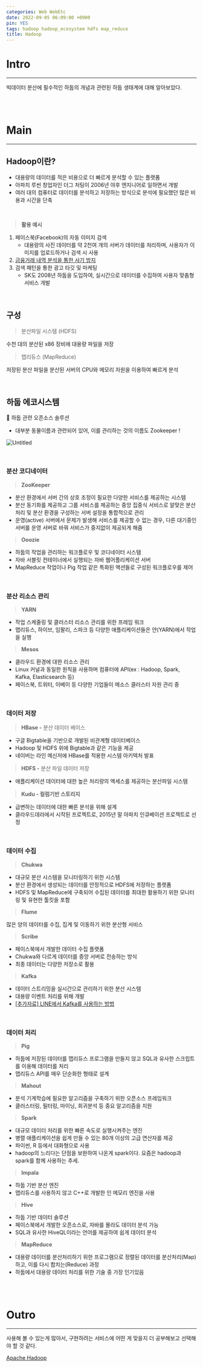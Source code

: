 ```yaml
---
categories: Web WebEtc
date: 2022-09-05 06:09:00 +0900
pin: YES
tags: hadoop hadoop_ecosystem hdfs map_reduce
title: Hadoop
---
```


# Intro

---

빅데이터 분산에 필수적인 하둡의 개념과 관련된 하둡 생태계에 대해 알아보았다.

<br>
<br>

# Main

---

## Hadoop이란?

- 대용량의 데이터를 적은 비용으로 더 빠르게 분석할 수 있는 플랫폼
- 아파치 루씬 창업자인 더그 처팅이 2006년 야후 엔지니어로 일하면서 개발
- 여러 대의 컴퓨터로 데이터를 분석하고 저장하는 방식으로 분석에 필요했던 많은 비용과 시간을 단축

<br>

> **활용 예시**

1. 페이스북(Facebook)의 자동 이미지 검색
   - 대용량의 사진 데이터를 약 2천여 개의 서버가 데이터를 처리하며, 사용자가 이미지를 업로드하거나 검색 시 사용
2. [금융거래 내역 분석을 통한 사기 방지](https://scienceon.kisti.re.kr/srch/selectPORSrchReport.do?cn=TRKO201400029956)
3. 검색 패턴을 통한 광고 타깃 및 마케팅
   - SK도 2008년 하둡을 도입하여, 실시간으로 데이터를 수집하여 사용자 맞춤형 서비스 개발

<br>

## 구성

> 분산파일 시스템 (HDFS)

수천 대의 분산된 x86 장비에 대용량 파일을 저장

> 맵리듀스 (MapReduce)

저장된 분산 파일을 분산된 서버의 CPU와 메모리 자원을 이용하여 빠르게 분석

<br>

## 하둡 에코시스템

<aside>
📌 하둡 관련 오픈소스 솔루션

</aside>

- 대부분 동물이름과 관련되어 있어, 이를 관리하는 것의 이름도 Zookeeper !

![Untitled](https://s3.us-west-2.amazonaws.com/secure.notion-static.com/3f90d48b-3bd8-4b5e-8b17-c84c5fb7e21c/Untitled.png?X-Amz-Algorithm=AWS4-HMAC-SHA256&X-Amz-Content-Sha256=UNSIGNED-PAYLOAD&X-Amz-Credential=AKIAT73L2G45EIPT3X45%2F20230322%2Fus-west-2%2Fs3%2Faws4_request&X-Amz-Date=20230322T232345Z&X-Amz-Expires=86400&X-Amz-Signature=4a6108ec610b62e2d6d7e5df2a6cd6f161809b819fd37d1083c4e8f7c1a01c2b&X-Amz-SignedHeaders=host&response-content-disposition=filename%3D%22Untitled.png%22&x-id=GetObject)

<br>

### **분산 코디네이터**

> **ZooKeeper**

- 분산 환경에서 서버 간의 상호 조정이 필요한 다양한 서비스를 제공하는 시스템
- 분산 동기화를 제공하고 그룹 서비스를 제공하는 중앙 집중식 서비스로 알맞은 분산처리 및 분산 환경을 구성하는 서버 설정을 통합적으로 관리
- 운영(active) 서버에서 문제가 발생해 서비스를 제공할 수 없는 경우, 다른 대기중인 서버를 운영 서버로 바꿔 서비스가 중지없이 제공되게 해줌

> **Ooozie**

- 하둡의 작업을 관리하는 워크플로우 및 코디네이터 시스템
- 자바 서블릿 컨테이너에서 실행되는 자바 웹어플리케이션 서버
- MapReduce 작업이나 Pig 작업 같은 특화된 액션들로 구성된 워크플로우를 제어

<br>

### **분산 리소스 관리**

> **YARN**

- 작업 스케줄링 및 클러스터 리소스 관리를 위한 프레임 워크
- 맵리듀스, 하이브, 임팔리, 스파크 등 다양한 애플리케이션들은 얀(YARN)에서 작업을 실행

> **Mesos**

- 클라우드 환경에 대한 리소스 관리
- Linux 커널과 동일한 원칙을 사용하며 컴퓨터에 API(ex : Hadoop, Spark, Kafka, Elasticsearch 등)
- 페이스북, 트위터, 이베이 등 다양한 기업들이 메소스 클러스터 자원 관리 중

<br>

### **데이터 저장**

> **HBase -** 분산 데이터 베이스

- 구글 Bigtable을 기반으로 개발된 비관계형 데이터베이스
- Hadoop 및 HDFS 위에 Bigtable과 같은 기능을 제공
- 네이버는 라인 메신저에 HBase를 적용한 시스템 아키텍처 발표

> **HDFS -** 분산 파일 데이터 저장

- 애플리케이션 데이터에 대한 높은 처리량의 액세스를 제공하는 분산파일 시스템

> **Kudu - 컬럼기반 스토리지**

- 급변하는 데이터에 대한 빠른 분석을 위해 설계
- 클라우드데라에서 시작된 프로젝트로, 2015년 말 아파치 인큐베이션 프로젝트로 선정

<br>

### **데이터 수집**

> **Chukwa**

- 대규모 분산 시스템을 모니터링하기 위한 시스템
- 분산 환경에서 생성되는 데이터를 안정적으로 HDFS에 저장하는 플랫폼
- HDFS 및 MapReduce에 구축되어 수집된 데이터를 최대한 활용하기 위한 모니터링 및 유현한 툴킷을 포함

> **Flume**

많은 양의 데이터를 수집, 집계 및 이동하기 위한 분산형 서비스

> **Scribe**

- 페이스북에서 개발한 데이터 수집 플랫폼
- Chukwa와 다르게 데이터를 중앙 서버로 전송하는 방식
- 최종 데이터는 다양한 저장소로 활용

> **Kafka**

- 데이터 스트리밍을 실시간으로 관리하기 위한 분산 시스템
- 대용량 이벤트 처리를 위해 개발
- [[추가자료] LINE에서 Kafka를 사용하는 방법](https://engineering.linecorp.com/ko/blog/how-to-use-kafka-in-line-1/)

<br>

### **데이터 처리**

> **Pig**

- 하둡에 저장된 데이터를 맵리듀스 프로그램을 만들지 않고 SQL과 유사한 스크립트를 이용해 데이터를 처리
- 맵리듀스 API를 매우 단순화한 형태로 설계

> **Mahout**

- 분석 기계학습에 필요한 알고리즘을 구축하기 위한 오픈소스 프레임워크
- 클러스터링, 필터링, 마이닝, 회귀분석 등 중요 알고리즘을 지원

> **Spark**

- 대규모 데이터 처리를 위한 빠른 속도로 실행시켜주는 엔진
- 병렬 애플리케이션을 쉽게 만들 수 있는 80개 이상의 고급 연산자를 제공
- 파이썬, R 등에서 대화형으로 사용
- hadoop의 느리다는 단점을 보완하여 나온게 spark이다. 요즘은 hadoop과 spark를 함께 사용하는 추세.

> **Impala**

- 하둡 기반 분산 엔진
- 맵리듀스를 사용하지 않고 C++로 개발한 인 메모리 엔진을 사용

> **Hive**

- 하둡 기반 데이터 솔루션
- 페이스북에서 개발한 오픈소스로, 자바를 몰라도 데이터 분석 가능
- SQL과 유사한 HiveQL이라는 언어를 제공하여 쉽게 데이터 분석

> **MapReduce**

- 대용량 데이터를 분산처리하기 위한 프로그램으로 정렬된 데이터를 분산처리(Map) 하고, 이를 다시 합치는(Reduce) 과정
- 하둡에서 대용량 데이터 처리를 위한 기술 중 가장 인기있음

<br>
<br>

# Outro

---

사용해 볼 수 있는게 많아서, 구현하려는 서비스에 어떤 게 맞을지 더 공부해보고 선택해야 할 것 같다.

[Apache Hadoop](https://hadoop.apache.org/)

